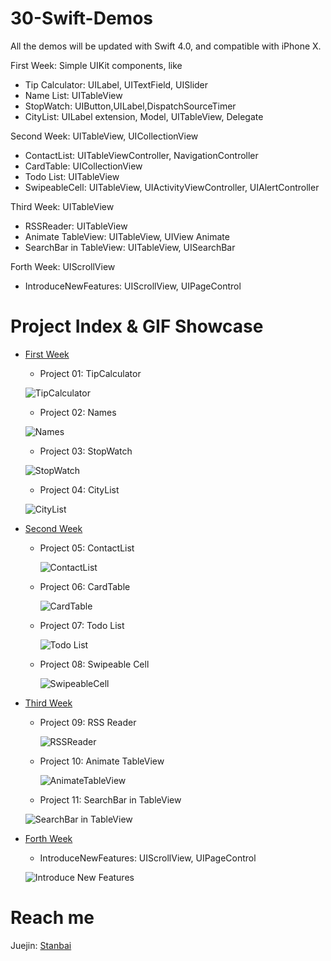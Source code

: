 # 30-Swift-Demos
All the demos will be updated with Swift 4.0, and compatible with iPhone X.

First Week: Simple UIKit components, like
- Tip Calculator: UILabel, UITextField, UISlider
- Name List: UITableView
- StopWatch: UIButton,UILabel,DispatchSourceTimer
- CityList: UILabel extension, Model, UITableView, Delegate

Second Week: UITableView, UICollectionView
- ContactList: UITableViewController, NavigationController
- CardTable: UICollectionView
- Todo List: UITableView
- SwipeableCell: UITableView, UIActivityViewController, UIAlertController

Third Week: UITableView
- RSSReader: UITableView
- Animate TableView: UITableView, UIView Animate
- SearchBar in TableView: UITableView, UISearchBar

Forth Week: UIScrollView
- IntroduceNewFeatures: UIScrollView, UIPageControl

# Project Index & GIF Showcase
- [First Week](https://github.com/Stanbai/30-Swift-Demos/tree/master/FirstWeek)
    - Project 01: TipCalculator
    
    ![TipCalculator](https://github.com/Stanbai/30-Swift-Demos/blob/master/FirstWeek/TipCalculator.gif?raw=true)
    
    - Project 02: Names
    
    ![Names](https://github.com/Stanbai/30-Swift-Demos/blob/master/FirstWeek/Names.gif?raw=true)
    
    - Project 03: StopWatch
    
    ![StopWatch](https://github.com/Stanbai/30-Swift-Demos/blob/master/FirstWeek/StopWatch.gif?raw=true)

    - Project 04: CityList
    
    ![CityList](https://github.com/Stanbai/30-Swift-Demos/blob/master/FirstWeek/CityList.gif?raw=true)

- [Second Week](https://github.com/Stanbai/30-Swift-Demos/tree/master/SecondWeek/)
    - Project 05: ContactList
    
      ![ContactList](https://raw.githubusercontent.com/Stanbai/30-Swift-Demos/master/SecondWeek/ContactList.gif)

    - Project 06: CardTable

      ![CardTable](https://github.com/Stanbai/30-Swift-Demos/blob/master/SecondWeek/CardTable.gif?raw=true)

    - Project 07: Todo List

      ![Todo List](https://github.com/Stanbai/30-Swift-Demos/blob/master/SecondWeek/TodoList.gif?raw=true)

    - Project 08: Swipeable Cell

      ![SwipeableCell](https://github.com/Stanbai/30-Swift-Demos/blob/master/SecondWeek/SwipeableCell.gif?raw=true)

- [Third Week](https://github.com/Stanbai/30-Swift-Demos/tree/master/ThirdWeek/)
    - Project 09: RSS Reader
    
      ![RSSReader](https://github.com/Stanbai/30-Swift-Demos/blob/master/ThirdWeek/RssReader.gif?raw=true)

    - Project 10: Animate TableView
    
      ![AnimateTableView](https://github.com/Stanbai/30-Swift-Demos/blob/master/ThirdWeek/AnimateTableView.gif?raw=true)

    - Project 11: SearchBar in TableView

    ![SearchBar in TableView](https://github.com/Stanbai/30-Swift-Demos/blob/master/ThirdWeek/searchBarInTableView.gif?raw=true)
    
 - [Forth Week](https://github.com/Stanbai/30-Swift-Demos/tree/master/ForthWeek/)
 
    - IntroduceNewFeatures: UIScrollView, UIPageControl
    
    ![Introduce New Features](https://github.com/Stanbai/30-Swift-Demos/blob/master/ForthWeek/newFeatures.gif?raw=true)

# Reach me
Juejin: [Stanbai](https://juejin.im/user/57ff1b597db2a2005973de4c/)
